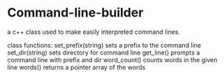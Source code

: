 # Command-line-builder
a c++ class used to make easily interpreted command lines.

class functions:
set_prefix(string) sets a prefix to the command line
set_dir(string) sets directory for command line
get_line() prompts a command line with prefix and dir
word_count() counts words in the given line
words() returns a pointer array of the words
